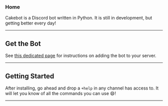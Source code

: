### Home

Cakebot is a Discord bot written in Python. It is still in development, but getting better every day!  

-----------------------------

## Get the Bot

See [this dedicated page](/invite.html) for instructions on adding the bot to your server.

-----------------------------

## Getting Started

After installing, go ahead and drop a `+help` in any channel has access to. It will let you know of all the commands you can use :smile:!

-----------------------------
